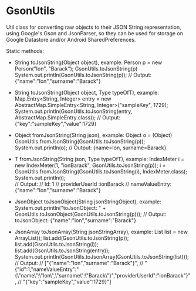 # GsonUtils
Util class for converting raw objects to their JSON String representation, using Google's Gson and JsonParser, so they can be used for storage on Google Datastore and/or Android SharedPreferences.

Static methods:
- String toJsonString(Object object), 
  example: 
  Person p = new Person("Ion", "Barack");
  GsonUtils.toJsonString(p)
  System.out.println(GsonUtils.toJsonString(p)); 
  // Output: {"name":"Ion","surname":"Barack"}

- String toJsonString(Object object, Type typeOfT),
  example:
  Map.Entry<String, Integer> entry = new AbstractMap.SimpleEntry<String, Integer>("sampleKey", 1729);
  System.out.println(GsonUtils.toJsonString(entry, AbstractMap.SimpleEntry.class)); 
  // Output: {"key":"sampleKey","value":1729}

- Object fromJsonString(String json),
  example:
  Object o = (Object) GsonUtils.fromJsonString(GsonUtils.toJsonString(p));
	System.out.println(o); 
  // Output: {name=Ion, surname=Barack}

- <T> T fromJsonString(String json, Type typeOfT),
  example:
  IndexMeter i = new IndexMeter(1, "ionBarack", GsonUtils.toJsonString(p));
  i = GsonUtils.fromJsonString(GsonUtils.toJsonString(i), IndexMeter.class);
	System.out.println(i);  
  // Output: 
  // Id: 1
  // providerUserId :ionBarack
  // nameValueEntry: {"name":"Ion","surname":"Barack"}

- JsonObject toJsonObject(String jsonStringObject),
  example:
  System.out.println("toJsonObject: " + GsonUtils.toJsonObject(GsonUtils.toJsonString(p)));
  // Output: toJsonObject: {"name":"Ion","surname":"Barack"}

- JsonArray toJsonArray(String jsonStringArray),
  example:
  List<String> list = new ArrayList<String>();
	list.add(GsonUtils.toJsonString(p));
	list.add(GsonUtils.toJsonString(i));
	list.add(GsonUtils.toJsonString(entry));
  System.out.println(GsonUtils.toJsonArray(GsonUtils.toJsonString(list)));
  // Output:
  // ["{\"name\":\"Ion\",\"surname\":\"Barack\"}",
  // "{\"id\":1,\"nameValueEntry\":\"{\\\"name\\\":\\\"Ion\\\",\\\"surname\\\":\\\"Barack\\\"}\",\"providerUserId\":\"ionBarack\"}",
  // "{\"key\":\"sampleKey\",\"value\":1729}"]
